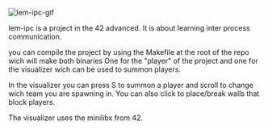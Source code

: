 ![lem-ipc-gif](https://github.com/user-attachments/assets/8d36d9ae-9f29-4633-b5d3-c7cf39ec9a49)

lem-ipc is a project in the 42 advanced. It is about learning inter process communication.

you can compile the project by using the Makefile at the root of the repo wich will make both binaries
One for the "player" of the project and one for the visualizer wich can be used to summon players.

In the visualizer you can press S to summon a player and scroll to change wich team you are spawning in.
You can also click to place/break walls that block players.

The visualizer uses the minilibx from 42.
